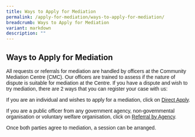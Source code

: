 ```yaml
---
title: Ways to Apply for Mediation
permalink: /apply-for-mediation/ways-to-apply-for-mediation/
breadcrumb: Ways to Apply for Mediation
variant: markdown
description: ""
---
```

<h2>Ways to Apply for Mediation</h2>

<p style="font-family:arial;">All requests or referrals for mediation are handled by officers at the Community Mediation Centre (CMC). Our officers are trained to assess if the nature of dispute is suitable for mediation at the Centre. If you have a dispute and wish to try mediation, there are 2 ways that you can register your case with us:</p>

<p style="font-family:arial;">If you are an individual and wishes to apply for a mediation, click on <a href="/e-services/apply-online/" rel="noopener noreferrer nofollow" target="_blank">Direct Apply</a>.</p>

<p style="font-family:arial;">If you are a public officer from any government agency, non-governmental organisation or voluntary welfare organisation, click on <a href="/e-services/refer-a-case-to-cmc/" rel="noopener noreferrer nofollow" target="_blank">Referral by Agency</a>.</p>

<p style="font-family:arial;">Once both parties agree to mediation, a session can be arranged.</p>